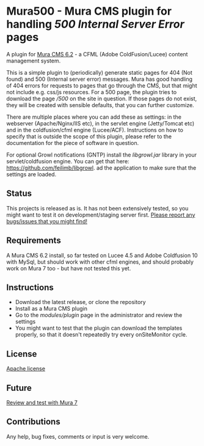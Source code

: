 # Mura500 - Mura CMS plugin for handling _500 Internal Server Error_ pages
A plugin for [Mura CMS 6.2](http://www.getmura.com/) - a CFML (Adobe ColdFusion/Lucee) content management system.

This is a simple plugin to (periodically) generate static pages for 404 (Not found) and 500 (Internal server error) messages. Mura has good handling of 404 errors for requests to pages that go through the CMS, but that might not include e.g. css/js resources. For a 500 page, the plugin tries to download the page _/500_ on the site in question. If those pages do not exist, they will be created with sensible defaults, that you can further customize.

There are multiple places where you can add these as settings: in the webserver (Apache/Nginx/IIS etc), in the servlet engine (Jetty/Tomcat etc) and in the coldfusion/cfml engine (Lucee/ACF). Instructions on how to specify that is outside the scope of this plugin, please refer to the documentation for the piece of software in question.

For optional Growl notifications (GNTP) install the _libgrowl.jar_ library in your servlet/coldfusion engine. You can get that here: https://github.com/feilimb/libgrowl.
ad the application to make sure that the settings are loaded.

## Status
This projects is released as is. It has not been extensively tested, so you might want to test it on development/staging server first.
[Please report any bugs/issues that you might find!](https://github.com/fraxen/mura500/issues)

## Requirements
A Mura CMS 6.2 install, so far tested on Lucee 4.5 and Adobe Coldfusion 10 with MySql, but should work with other cfml engines, and should probably work on Mura 7 too - but have not tested this yet.

## Instructions
* Download the latest release, or clone the repository
* Install as a Mura CMS plugin
* Go to the _modules/plugin_ page in the administrator and review the settings
* You might want to test that the plugin can download the templates properly, so that it doesn't repeatedly try every onSiteMonitor cycle.

## License
[Apache license](LICENSE)

## Future
[Review and test with Mura 7](https://github.com/fraxen/mura500/issues/2)

## Contributions
Any help, bug fixes, comments or input is very welcome. 
